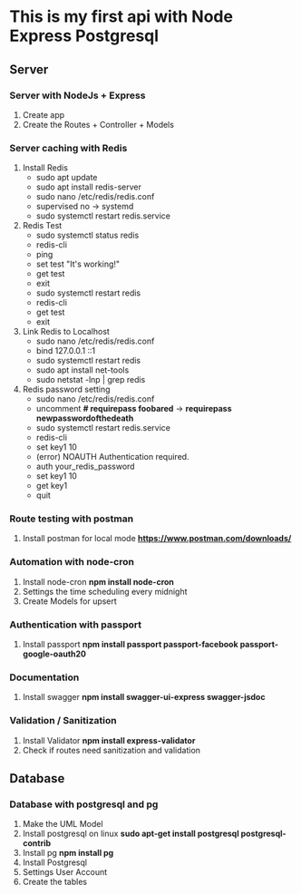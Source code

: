 # This is my first api with Node Express Postgresql

## Server
### Server with NodeJs + Express
1. Create app 
2. Create the Routes + Controller + Models

### Server caching with Redis
1. Install Redis
      - sudo apt update
      - sudo apt install redis-server
      - sudo nano /etc/redis/redis.conf
      - supervised no -> systemd
      - sudo systemctl restart redis.service
2. Redis Test
      - sudo systemctl status redis
      - redis-cli
      - ping
      - set test "It's working!"
      - get test
      - exit
      - sudo systemctl restart redis
      - redis-cli
      - get test
      - exit
3. Link Redis to Localhost
      - sudo nano /etc/redis/redis.conf
      - bind 127.0.0.1 ::1
      - sudo systemctl restart redis
      - sudo apt install net-tools
      - sudo netstat -lnp | grep redis
4. Redis password setting
      - sudo nano /etc/redis/redis.conf
      - uncomment **# requirepass foobared** -> **requirepass newpasswordofthedeath**
      - sudo systemctl restart redis.service
      - redis-cli
      - set key1 10
      - (error) NOAUTH Authentication required.
      - auth your_redis_password
      - set key1 10
      - get key1
      - quit

### Route testing with postman
1. Install postman for local mode **https://www.postman.com/downloads/**

### Automation with node-cron
1. Install node-cron **npm install node-cron**
2. Settings the time scheduling every midnight
3. Create Models for upsert

### Authentication with passport
1. Install passport **npm install passport passport-facebook passport-google-oauth20** 

### Documentation
1. Install swagger **npm install swagger-ui-express swagger-jsdoc**

### Validation / Sanitization
1. Install Validator **npm install express-validator**
2. Check if routes need sanitization and validation 

## Database
### Database with postgresql and pg
1. Make the UML Model
2. Install postgresql on linux **sudo apt-get install postgresql postgresql-contrib**
3. Install pg **npm install pg**
4. Install Postgresql
5. Settings User Account
6. Create the tables 
